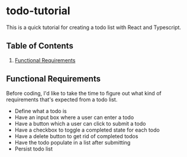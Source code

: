 # todo-tutorial

This is a quick tutorial for creating a todo list with React and Typescript.

## Table of Contents

1. [Functional Requirements](#functional-requirements)

## Functional Requirements

Before coding, I'd like to take the time to figure out what kind of requirements that's expected from a todo list.

- Define what a todo is
- Have an input box where a user can enter a todo
- Have a button which a user can click to submit a todo
- Have a checkbox to toggle a completed state for each todo
- Have a delete button to get rid of completed todos
- Have the todo populate in a list after submitting
- Persist todo list
